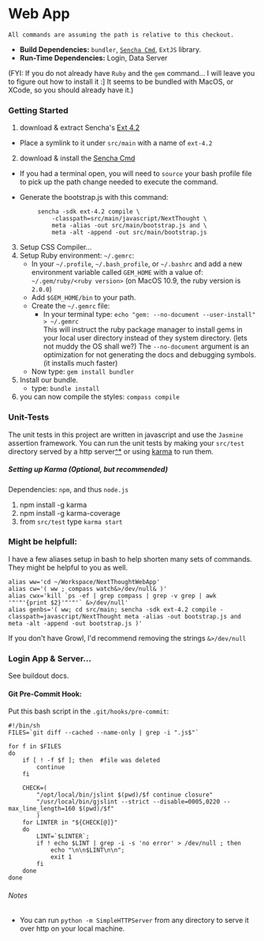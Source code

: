# Web App

	All commands are assuming the path is relative to this checkout.

- **Build Dependencies:** `bundler`, [`Sencha Cmd`][SENCHACMD], `ExtJS` library.
- **Run-Time Dependencies:** Login, Data Server

(FYI: If you do not already have `Ruby` and the `gem` command… I will leave you to figure out how to install it :] It seems to be bundled with MacOS, or XCode, so you should already have it.)

### Getting Started

1. download & extract Sencha's [Ext 4.2][EXTJS]
 * Place a symlink to it under `src/main` with a name of `ext-4.2`
2. download & install the [Sencha Cmd][SENCHACMD]
 * If you had a terminal open, you will need to `source` your bash profile file to pick up the path change needed to execute the command.
 * Generate the bootstrap.js with this command:


			sencha -sdk ext-4.2 compile \
				-classpath=src/main/javascript/NextThought \
				meta -alias -out src/main/bootstrap.js and \
				meta -alt -append -out src/main/bootstrap.js


3. Setup CSS Compiler…
  1. Setup Ruby environment: `~/.gemrc`: 
     * In your `~/.profile`, `~/.bash_profile`, or `~/.bashrc` and add a new environment variable called `GEM_HOME` with a value of: `~/.gem/ruby/<ruby version>` (on MacOS 10.9, the ruby version is `2.0.0`)
     * Add `$GEM_HOME/bin` to your path.
     * Create the `~/.gemrc` file:
         - In your terminal type: `echo "gem: --no-document --user-install" > ~/.gemrc`  
         This will instruct the ruby package manager to install gems in your local user directory instead of they system directory. (lets not muddy the OS shall we?) The `--no-document` argument is an optimization for not generating the docs and debugging symbols. (it installs much faster)
     * Now type: `gem install bundler`
  2. Install our bundle.
     * type: `bundle install`
  3. you can now compile the styles: `compass compile`

### Unit-Tests

The unit tests in this project are written in javascript and use the `Jasmine` assertion framework.  You can run the unit tests by making your `src/test` directory served by a http server[^*][#httpserver] or using [karma][karma] to run them.

##### Setting up Karma (Optional, but recommended)
Dependencies: `npm`, and thus `node.js`

1. npm install -g karma 
2. npm install -g karma-coverage
3. from `src/test` type `karma start`


### Might be helpfull:

I have a few aliases setup in bash to help shorten many sets of commands. They might be helpful to you as well.

	alias ww='cd ~/Workspace/NextThoughtWebApp'
	alias cw='( ww ; compass watch&>/dev/null& )'
	alias cwx='kill `ps -ef | grep compass | grep -v grep | awk '"'"'{print $2}'"'"'` &>/dev/null'
	alias genbs='( ww; cd src/main; sencha -sdk ext-4.2 compile -classpath=javascript/NextThought meta -alias -out bootstrap.js and meta -alt -append -out bootstrap.js )'

If you don't have Growl, I'd recommend removing the strings `&>/dev/null`

### Login App & Server...
See buildout docs.


#### Git Pre-Commit Hook:
Put this bash script in the `.git/hooks/pre-commit`:

	#!/bin/sh
	FILES=`git diff --cached --name-only | grep -i ".js$"`

    for f in $FILES
    do
    	if [ ! -f $f ]; then  #file was deleted
    		continue
    	fi

    	CHECK=(
    		"/opt/local/bin/jslint $(pwd)/$f continue closure"
    		"/usr/local/bin/gjslint --strict --disable=0005,0220 --max_line_length=160 $(pwd)/$f"
    		)
    	for LINTER in "${CHECK[@]}"
    	do
    		LINT=`$LINTER`;
    		if ! echo $LINT | grep -i -s 'no error' > /dev/null ; then
    			echo "\n\n$LINT\n\n";
    			exit 1
    		fi
    	done
    done

###### Notes
* <a name="httpwebservernote"></a>You can run `python -m SimpleHTTPServer` from any directory to serve it over http on your local machine.

[karma]: http://karma-runner.github.io
[#httpserver]: #httpwebservernote
[EXTJS]: http://www.sencha.com/products/extjs/download/
[SENCHACMD]: http://www.sencha.com/products/sencha-cmd/download/
